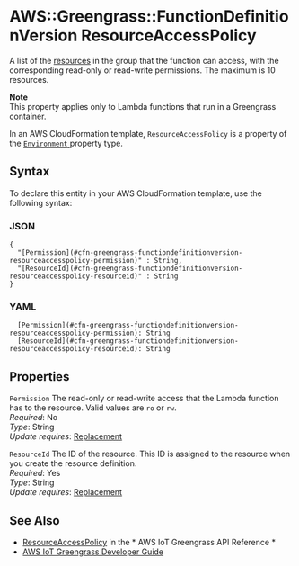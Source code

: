 # AWS::Greengrass::FunctionDefinitionVersion ResourceAccessPolicy<a name="aws-properties-greengrass-functiondefinitionversion-resourceaccesspolicy"></a>

<a name="aws-properties-greengrass-functiondefinitionversion-resourceaccesspolicy-description"></a>A list of the [resources](https://docs.aws.amazon.com/AWSCloudFormation/latest/UserGuide/aws-properties-greengrass-resourcedefinitionversion-resourceinstance.html) in the group that the function can access, with the corresponding read\-only or read\-write permissions\. The maximum is 10 resources\.

**Note**  
This property applies only to Lambda functions that run in a Greengrass container\.

<a name="aws-properties-greengrass-functiondefinitionversion-resourceaccesspolicy-inheritance"></a> In an AWS CloudFormation template, `ResourceAccessPolicy` is a property of the [ `Environment` ](https://docs.aws.amazon.com/AWSCloudFormation/latest/UserGuide/aws-properties-greengrass-functiondefinitionversion-environment.html) property type\.

## Syntax<a name="aws-properties-greengrass-functiondefinitionversion-resourceaccesspolicy-syntax"></a>

To declare this entity in your AWS CloudFormation template, use the following syntax:

### JSON<a name="aws-properties-greengrass-functiondefinitionversion-resourceaccesspolicy-syntax.json"></a>

```
{
  "[Permission](#cfn-greengrass-functiondefinitionversion-resourceaccesspolicy-permission)" : String,
  "[ResourceId](#cfn-greengrass-functiondefinitionversion-resourceaccesspolicy-resourceid)" : String
}
```

### YAML<a name="aws-properties-greengrass-functiondefinitionversion-resourceaccesspolicy-syntax.yaml"></a>

```
  [Permission](#cfn-greengrass-functiondefinitionversion-resourceaccesspolicy-permission): String
  [ResourceId](#cfn-greengrass-functiondefinitionversion-resourceaccesspolicy-resourceid): String
```

## Properties<a name="aws-properties-greengrass-functiondefinitionversion-resourceaccesspolicy-properties"></a>

`Permission`  <a name="cfn-greengrass-functiondefinitionversion-resourceaccesspolicy-permission"></a>
The read\-only or read\-write access that the Lambda function has to the resource\. Valid values are `ro` or `rw`\.  
*Required*: No  
*Type*: String  
*Update requires*: [Replacement](https://docs.aws.amazon.com/AWSCloudFormation/latest/UserGuide/using-cfn-updating-stacks-update-behaviors.html#update-replacement)

`ResourceId`  <a name="cfn-greengrass-functiondefinitionversion-resourceaccesspolicy-resourceid"></a>
The ID of the resource\. This ID is assigned to the resource when you create the resource definition\.  
*Required*: Yes  
*Type*: String  
*Update requires*: [Replacement](https://docs.aws.amazon.com/AWSCloudFormation/latest/UserGuide/using-cfn-updating-stacks-update-behaviors.html#update-replacement)

## See Also<a name="aws-properties-greengrass-functiondefinitionversion-resourceaccesspolicy--seealso"></a>
+  [ResourceAccessPolicy](https://docs.aws.amazon.com/greengrass/latest/apireference/definitions-resourceaccesspolicy.html) in the * AWS IoT Greengrass API Reference * 
+  [AWS IoT Greengrass Developer Guide](https://docs.aws.amazon.com/greengrass/latest/developerguide/) 